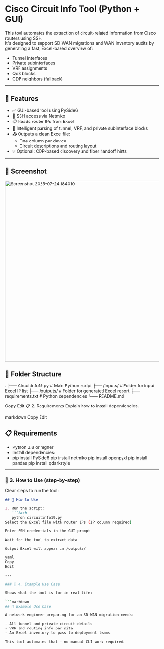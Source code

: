 # Cisco Circuit Info Tool (Python + GUI)

This tool automates the extraction of circuit-related information from Cisco routers using SSH.  
It's designed to support SD-WAN migrations and WAN inventory audits by generating a fast, Excel-based overview of:

- Tunnel interfaces
- Private subinterfaces
- VRF assignments
- QoS blocks
- CDP neighbors (fallback)

---

## 🔧 Features

- ✅ GUI-based tool using PySide6
- 🔐 SSH access via Netmiko
- 📋 Reads router IPs from Excel
- 🧠 Intelligent parsing of tunnel, VRF, and private subinterface blocks
- 📤 Outputs a clean Excel file:
  - One column per device
  - Circuit descriptions and routing layout
- 💡 Optional: CDP-based discovery and fiber handoff hints

---

## 📸 Screenshot
<img width="884" height="593" alt="Screenshot 2025-07-24 184010" src="https://github.com/user-attachments/assets/d3e2ef05-1f5e-4879-a7da-c7a1cbcdf984" />




## 📂 Folder Structure

.
├── Circuitinfo19.py # Main Python script
├── /inputs/ # Folder for input Excel IP list
├── /outputs/ # Folder for generated Excel report
├── requirements.txt # Python dependencies
└── README.md

Copy
Edit
📋 2. Requirements
Explain how to install dependencies.

markdown
Copy
Edit
## 📋 Requirements

- Python 3.8 or higher
- Install dependencies:
- pip install PySide6
pip install netmiko
pip install openpyxl
pip install pandas
pip install qdarkstyle


---

### 🚀 3. How to Use (step-by-step)

Clear steps to run the tool:

```markdown
## 🚀 How to Use

1. Run the script:
   ```bash
   python circuitinfo19.py
Select the Excel file with router IPs (IP column required)

Enter SSH credentials in the GUI prompt

Wait for the tool to extract data

Output Excel will appear in /outputs/

yaml
Copy
Edit

---

### 📘 4. Example Use Case

Shows what the tool is for in real life:

```markdown
## 📘 Example Use Case

A network engineer preparing for an SD-WAN migration needs:

- All tunnel and private circuit details
- VRF and routing info per site
- An Excel inventory to pass to deployment teams

This tool automates that — no manual CLI work required.

